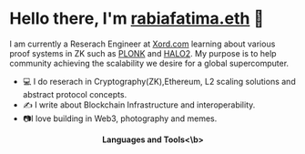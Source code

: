 # **Hello there, I'm** [rabiafatima.eth](https://twitter.com/rabiaf183) 👋

I am currently a Reserach Engineer at [Xord.com](https://xord.com) learning about various proof systems in ZK such as [PLONK](https://github.com/dusk-network/plonk) and [HALO2](https://github.com/zcash/halo2).
My purpose is to help community achieving the scalability we desire for a global supercomputer.

- 💻 I do reserach in Cryptography(ZK),Ethereum, L2 scaling solutions and abstract protocol concepts.
- ✍️  I write about Blockchain Infrastructure and interoperability.
- 📷I love building in Web3, photography and memes.
<p align="center">
<b> Languages and Tools<\b>
</p>
